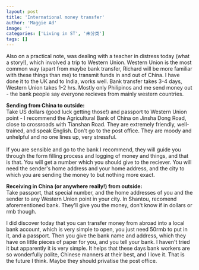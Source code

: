 ```yaml
---
layout: post
title: 'International money transfer'
author: 'Maggie Ad'
image: ''
categories: ['Living in ST', '未分类']
tags: []
---
```


Also on a practical note, was dealing with a teacher in distress today (what a story!), which involved a trip to Western Union. Western Union is the most common way (apart from maybe bank transfer, Richard will be more familiar with these things than me) to transmit funds in and out of China. I have done it to the UK and to India, works well. Bank transfer takes 3-4 days, Western Union takes 1-2 hrs. Mostly only Philipinos and me send money out - the bank people say everyone recieves from mainly western countries.

**Sending from China to outside:**<br>
Take US dollars (good luck getting those!) and passport to Western Union point - I recommend the Agricultural Bank of China on Jinsha Dong Road, close to crossroads with Tianshan Road. They are extremely friendly, well-trained, and speak English. Don't go to the post office. They are moody and unhelpful and no one lines up, very stressful. <br>
<br>
If you are sensible and go to the bank I recommend, they will guide you through the form filling process and logging of money and things, and that is that. You will get a number which you should give to the reciever. You will need the sender's home address and your home address, and the city to which you are sending the money to but nothing more exact.

**Receiving in China (or anywhere really!) from outside:**<br>
Take passport, that special number, and the home addresses of you and the sender to any Western Union point in your city. In Shantou, recomend aforementioned bank. They'll give you the money, don't know if in dollars or rmb though.

I did discover today that you can transfer money from abroad into a local bank account, which is very simple to open, you just need 50rmb to put in it, and a passport. Then you give the bank name and address, which they have on little pieces of paper for you, and you tell your bank. I haven't tried it but apparently it is very simple. It helps that these days bank workers are so wonderfully polite, Chinese manners at their best, and I love it. That is the future I think. Maybe they should privatise the post office.

